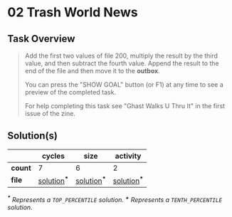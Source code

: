 # 02 Trash World News

## Task Overview

> Add the first two values of file 200, multiply the result by the third value, and then subtract the fourth value. Append the result to the end of the file and then move it to the **outbox**.
>
> You can press the "SHOW GOAL" button (or F1) at any time to see a preview of the completed task.
>
> For help completing this task see "Ghast Walks U Thru It" in the first issue of the zine.

## Solution(s)

|           | cycles                                     | size                                     | activity                                     |
| --------- | ------------------------------------------ | ---------------------------------------- | -------------------------------------------- |
| **count** | 7                                          | 6                                        | 2                                            |
| **file**  | [solution](cycles/XA.exa)<sup>**\***</sup> | [solution](size/XA.exa)<sup>**\***</sup> | [solution](activity/XA.exa)<sup>**\***</sup> |

_<sup>**\***</sup> Represents a `TOP_PERCENTILE` solution._
_<sup>**\+**</sup> Represents a `TENTH_PERCENTILE` solution._
